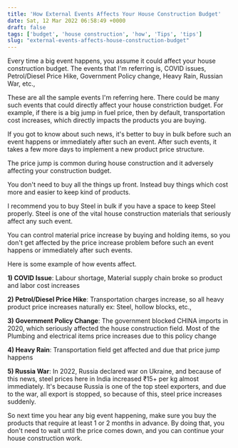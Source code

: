 ```yaml
---
title: 'How External Events Affects Your House Construction Budget'
date: Sat, 12 Mar 2022 06:58:49 +0000
draft: false
tags: ['budget', 'house construction', 'how', 'Tips', 'tips']
slug: "external-events-affects-house-construction-budget"
---
```


Every time a big event happens, you assume it could affect your house construction budget. The events that I'm referring is, COVID issues, Petrol/Diesel Price Hike, Government Policy change, Heavy Rain, Russian War, etc.,

These are all the sample events I'm referring here. There could be many such events that could directly affect your house constriction budget. For example, if there is a big jump in fuel price, then by default, transportation cost increases, which directly impacts the products you are buying.

If you got to know about such news, it's better to buy in bulk before such an event happens or immediately after such an event. After such events, it takes a few more days to implement a new product price structure.

The price jump is common during house construction and it adversely affecting your construction budget.

You don't need to buy all the things up front. Instead buy things which cost more and easier to keep kind of products.

I recommend you to buy Steel in bulk if you have a space to keep Steel properly. Steel is one of the vital house construction materials that seriously affect any such event.

You can control material price increase by buying and holding items, so you don't get affected by the price increase problem before such an event happens or immediately after such events.

Here is some example of how events affect.

**1) COVID Issue**: Labour shortage, Material supply chain broke so product and labor cost increases

**2) Petrol/Diesel Price Hike**: Transportation charges increase, so all heavy product price increases naturally ex: Steel, hollow blocks, etc.,

**3) Government Policy Change**: The government blocked CHINA imports in 2020, which seriously affected the house construction field. Most of the Plumbing and electrical items price increases due to this policy change

**4) Heavy Rain**: Transportation field get affected and due that price jump happens

**5) Russia War**: In 2022, Russia declared war on Ukraine, and because of this news, steel prices here in India increased ₹15+ per kg almost immediately. It's because Russia is one of the top steel exporters, and due to the war, all export is stopped, so because of this, steel price increases suddenly.

So next time you hear any big event happening, make sure you buy the products that require at least 1 or 2 months in advance. By doing that, you don't need to wait until the price comes down, and you can continue your house construction work.